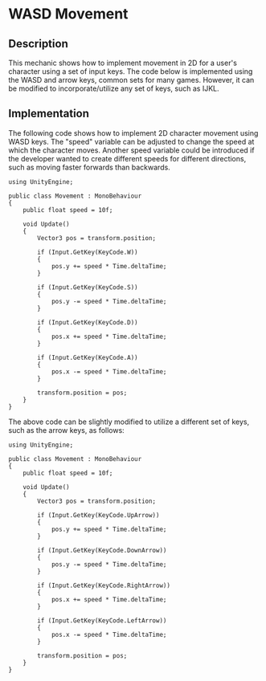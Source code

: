 # WASD Movement

## Description
This mechanic shows how to implement movement in 2D for a user's character using a set of input keys. The code below is implemented using the WASD and arrow keys, common sets for many games. However, it can be modified to incorporate/utilize any set of keys, such as IJKL.

## Implementation
The following code shows how to implement 2D character movement using WASD keys. The "speed" variable can be adjusted to change the speed at which the character moves. Another speed variable could be introduced if the developer wanted to create different speeds for different directions, such as moving faster forwards than backwards.

    using UnityEngine;

    public class Movement : MonoBehaviour
    {
        public float speed = 10f;

        void Update()
        {
            Vector3 pos = transform.position;

            if (Input.GetKey(KeyCode.W))
            {
                pos.y += speed * Time.deltaTime;
            }

            if (Input.GetKey(KeyCode.S))
            {
                pos.y -= speed * Time.deltaTime;
            }

            if (Input.GetKey(KeyCode.D))
            {
                pos.x += speed * Time.deltaTime;
            }

            if (Input.GetKey(KeyCode.A))
            {
                pos.x -= speed * Time.deltaTime;
            }

            transform.position = pos;
        }
    }

The above code can be slightly modified to utilize a different set of keys, such as the arrow keys, as follows:

    using UnityEngine;

    public class Movement : MonoBehaviour
    {
        public float speed = 10f;

        void Update()
        {
            Vector3 pos = transform.position;

            if (Input.GetKey(KeyCode.UpArrow))
            {
                pos.y += speed * Time.deltaTime;
            }

            if (Input.GetKey(KeyCode.DownArrow))
            {
                pos.y -= speed * Time.deltaTime;
            }

            if (Input.GetKey(KeyCode.RightArrow))
            {
                pos.x += speed * Time.deltaTime;
            }

            if (Input.GetKey(KeyCode.LeftArrow))
            {
                pos.x -= speed * Time.deltaTime;
            }

            transform.position = pos;
        }
    }
